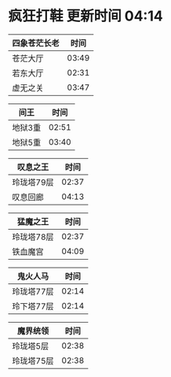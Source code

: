 # 疯狂打鞋 更新时间 04:14

| 四象苍茫长老   | 时间    |
|--------|-------|
| 苍茫大厅 | 03:49 |
| 若东大厅 | 02:31 |
| 虚无之关 | 03:47 |

| 间王   | 时间    |
|--------|-------|
| 地狱3重 | 02:51 |
| 地狱5重 | 03:40 |

| 叹息之王   | 时间    |
|--------|-------|
| 玲珑塔79层 | 02:37 |
| 叹息回廊 | 04:13 |

| 猛魔之王   | 时间    |
|--------|-------|
| 玲珑塔78层 | 02:37 |
| 铁血魔宫 | 04:09 |

| 鬼火人马   | 时间    |
|--------|-------|
| 玲珑塔77层 | 02:14 |
| 玲下塔77层 | 02:14 |

| 魔界统领   | 时间    |
|--------|-------|
| 玲珑塔5层 | 02:38 |
| 玲珑塔75层 | 02:38 |